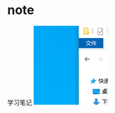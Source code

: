 # note
学习笔记
![title](https://raw.githubusercontent.com/pallcard/noteImg/master/noteImg/2020/04/23/Popo%E6%88%AA%E5%9B%BE202042395052-1587606659524.png)